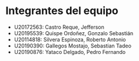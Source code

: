 # Integrantes del equipo
- U20172563: Castro Reque, Jefferson
- U20195539: Quispe Ordoñez, Gonzalo Sebastián
- U20114818: Silvera Espinoza, Roberto Antonio
- U20190390: Gallegos Mostajo, Sebastian Tadeo
- U20190876: Yataco Delgado, Pedro Fernando
